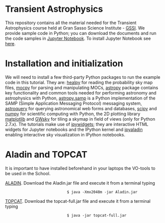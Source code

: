 # Transient Astrophysics
This repository contains all the material needed for the Transient Astrophysics course held at Gran Sasso Science Institute - [GSSI](http://www.gssi.infn.it/). We provide sample code in Python; you can download the documents and run the code samples in [Jupyter Notebook](http://jupyter.org/). To install Jupyter Notebook see [here](http://jupyter.org/install.html).


# Installation and initialization

We will need to install a few third-party Python packages to run the example code in this tutorial. They are: [healpy](https://healpy.readthedocs.org/en/latest/) for reading the probability sky map files, [mocpy](https://github.com/tboch/mocpy) for parsing and manipulating MOCs, [astropy](http://www.astropy.org/)  package contains key functionality and common tools needed for performing astronomy and astrophysics with Python, [astropy.samp](http://astrofrog-debug.readthedocs.org/en/latest/vo/index.html) is a Python implementation of the SAMP (Simple Application Messaging Protocol) messaging system, [astroquery](https://astroquery.readthedocs.io/en/latest/) for querying astronomical web forms and databases, [scipy](https://www.scipy.org/) and [numpy](http://www.numpy.org/) for scientific computing with Python, the  2D plotting library [matplotlib](https://matplotlib.org/) and [GWsky](https://github.com/ggreco77/GWsky) for tiling a skymap in field of views (only for Python 2.7.x). The tutorials make use of [ipywidgets](https://pypi.python.org/pypi/ipywidgets); they are interactive HTML widgets for Jupyter notebooks and the IPython kernel and [ipyaladin](https://github.com/cds-astro/ipyaladin) enabling interactive sky visualization in IPython notebooks.

# Aladin and TOPCAT 
It is important to have installed beforehand in your laptops the VO-tools to be used in the School.

[ALADIN](http://aladin.u-strasbg.fr/). Download the Aladin.jar file and execute it from a terminal typing

                                $ java -Xmx2048m -jar Aladin.jar
          
[TOPCAT](http://www.star.bris.ac.uk/~mbt/topcat/). Download the topcat-full.jar file and execute it from a terminal typing 

                                $ java -jar topcat-full.jar
